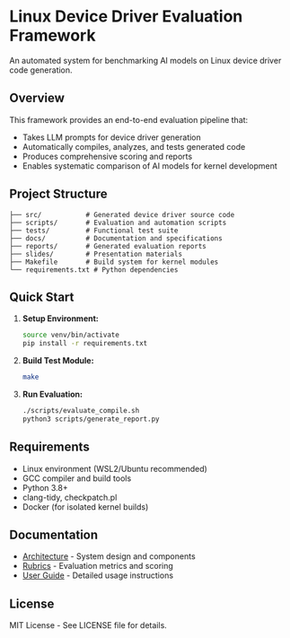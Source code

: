 # Linux Device Driver Evaluation Framework

An automated system for benchmarking AI models on Linux device driver code generation.

## Overview

This framework provides an end-to-end evaluation pipeline that:
- Takes LLM prompts for device driver generation
- Automatically compiles, analyzes, and tests generated code
- Produces comprehensive scoring and reports
- Enables systematic comparison of AI models for kernel development

## Project Structure

```
├── src/           # Generated device driver source code
├── scripts/       # Evaluation and automation scripts
├── tests/         # Functional test suite
├── docs/          # Documentation and specifications
├── reports/       # Generated evaluation reports
├── slides/        # Presentation materials
├── Makefile       # Build system for kernel modules
└── requirements.txt # Python dependencies
```

## Quick Start

1. **Setup Environment:**
   ```bash
   source venv/bin/activate
   pip install -r requirements.txt
   ```

2. **Build Test Module:**
   ```bash
   make
   ```

3. **Run Evaluation:**
   ```bash
   ./scripts/evaluate_compile.sh
   python3 scripts/generate_report.py
   ```

## Requirements

- Linux environment (WSL2/Ubuntu recommended)
- GCC compiler and build tools
- Python 3.8+
- clang-tidy, checkpatch.pl
- Docker (for isolated kernel builds)

## Documentation

- [Architecture](docs/architecture.md) - System design and components
- [Rubrics](docs/rubrics.md) - Evaluation metrics and scoring
- [User Guide](docs/user_guide.md) - Detailed usage instructions

## License

MIT License - See LICENSE file for details.
